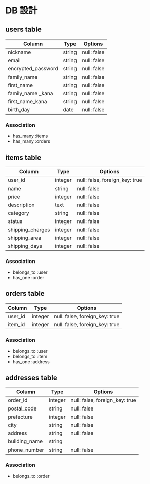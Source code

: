 # DB 設計

## users table

|Column             |Type   |Options     |
|-------------------|-------|------------|
|nickname           |string |null: false |
|email              |string |null: false |
|encrypted_password |string |null: false |
|family_name        |string |null: false |
|first_name         |string |null: false |
|family_name _kana  |string |null: false |
|first_name_kana    |string |null: false |
|birth_day          |date   |null: false |

### Association

* has_many :items
* has_many :orders

## items table

|Column             |Type    |Options                        |
|-------------------|--------|-------------------------------|
|user_id            |integer |null: false, foreign_key: true |
|name               |string  |null: false                    |
|price              |integer |null: false                    |
|description        |text    |null: false                    |
|category           |string  |null: false                    |
|status             |integer |null: false                    |
|shipping_charges   |integer |null: false                    |
|shipping_area      |integer |null: false                    |
|shipping_days      |integer |null: false                    |

### Association

* belongs_to :user
* has_one :order

## orders table

|Column             |Type    |Options                        |
|-------------------|--------|-------------------------------|
|user_id            |integer |null: false, foreign_key: true |
|item_id            |integer |null: false, foreign_key: true |

### Association

* belongs_to :user
* belongs_to :item
* has_one :address

## addresses table

|Column             |Type    |Options                        |
|-------------------|--------|-------------------------------|
|order_id           |integer |null: false, foreign_key: true |
|postal_code        |string  |null: false                    |
|prefecture         |integer  |null: false                    |
|city               |string  |null: false                    |
|address            |string  |null: false                    |
|building_name      |string  |                    |
|phone_number       |string  |null: false                    |

### Association

* belongs_to :order